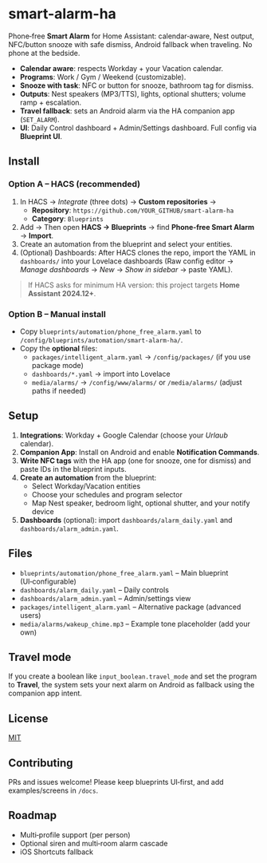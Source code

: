# smart-alarm-ha

Phone‑free **Smart Alarm** for Home Assistant: calendar‑aware, Nest output, NFC/button snooze with safe dismiss, Android fallback when traveling. No phone at the bedside.

- **Calendar aware**: respects Workday + your Vacation calendar.
- **Programs**: Work / Gym / Weekend (customizable).
- **Snooze with task**: NFC or button for snooze, bathroom tag for dismiss.
- **Outputs**: Nest speakers (MP3/TTS), lights, optional shutters; volume ramp + escalation.
- **Travel fallback**: sets an Android alarm via the HA companion app (`SET_ALARM`).
- **UI**: Daily Control dashboard + Admin/Settings dashboard. Full config via **Blueprint UI**.

## Install

### Option A – HACS (recommended)
1. In HACS → *Integrate* (three dots) → **Custom repositories** →
   - **Repository**: `https://github.com/YOUR_GITHUB/smart-alarm-ha`
   - **Category**: `Blueprints`
2. Add → Then open **HACS → Blueprints** → find **Phone‑free Smart Alarm** → **Import**.
3. Create an automation from the blueprint and select your entities.
4. (Optional) Dashboards: After HACS clones the repo, import the YAML in `dashboards/` into your Lovelace dashboards (Raw config editor → *Manage dashboards* → *New* → *Show in sidebar* → paste YAML).

> If HACS asks for minimum HA version: this project targets **Home Assistant 2024.12+**.

### Option B – Manual install
- Copy `blueprints/automation/phone_free_alarm.yaml` to `/config/blueprints/automation/smart-alarm-ha/`.
- Copy the **optional** files:
  - `packages/intelligent_alarm.yaml` → `/config/packages/` (if you use package mode)
  - `dashboards/*.yaml` → import into Lovelace
  - `media/alarms/` → `/config/www/alarms/` or `/media/alarms/` (adjust paths if needed)

## Setup
1. **Integrations**: Workday + Google Calendar (choose your *Urlaub* calendar).
2. **Companion App**: Install on Android and enable **Notification Commands**.
3. **Write NFC tags** with the HA app (one for snooze, one for dismiss) and paste IDs in the blueprint inputs.
4. **Create an automation** from the blueprint:
   - Select Workday/Vacation entities
   - Choose your schedules and program selector
   - Map Nest speaker, bedroom light, optional shutter, and your notify device
5. **Dashboards** (optional): import `dashboards/alarm_daily.yaml` and `dashboards/alarm_admin.yaml`.

## Files
- `blueprints/automation/phone_free_alarm.yaml` – Main blueprint (UI‑configurable)
- `dashboards/alarm_daily.yaml` – Daily controls
- `dashboards/alarm_admin.yaml` – Admin/settings view
- `packages/intelligent_alarm.yaml` – Alternative package (advanced users)
- `media/alarms/wakeup_chime.mp3` – Example tone placeholder (add your own)

## Travel mode
If you create a boolean like `input_boolean.travel_mode` and set the program to **Travel**, the system sets your next alarm on Android as fallback using the companion app intent.

## License
[MIT](LICENSE)

## Contributing
PRs and issues welcome! Please keep blueprints UI‑first, and add examples/screens in `/docs`.

## Roadmap
- Multi‑profile support (per person)
- Optional siren and multi‑room alarm cascade
- iOS Shortcuts fallback
